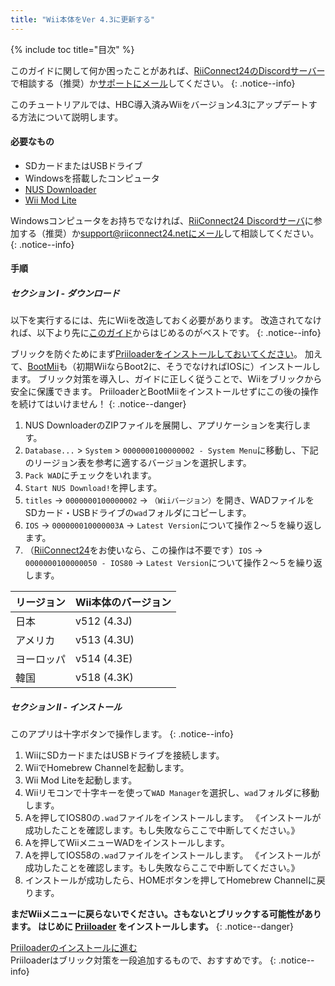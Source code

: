 ```yaml
---
title: "Wii本体をVer 4.3に更新する"
---
```


{% include toc title="目次" %}

このガイドに関して何か困ったことがあれば、[RiiConnect24のDiscordサーバー](https://discord.gg/rc24)で相談する（推奨）か[サポートにメール](mailto:support@riiconnect24.net)してください。
{: .notice--info}

このチュートリアルでは、HBC導入済みWiiをバージョン4.3にアップデートする方法について説明します。

#### 必要なもの

* SDカードまたはUSBドライブ
* Windowsを搭載したコンピュータ
* [NUS Downloader](https://github.com/WiiDatabase/nusdownloader/releases/latest)
* [Wii Mod Lite](https://oscwii.org/library/app/WiiModLite)

Windowsコンピュータをお持ちでなければ、[RiiConnect24 Discordサーバ](https://discord.gg/rc24)に参加する（推奨）か[support@riiconnect24.netにメール](mailto:support@riiconnect24.net)して相談してください。
{: .notice--info}

#### 手順

##### セクション I - ダウンロード

以下を実行するには、先にWiiを改造しておく必要があります。 改造されてなければ、以下より先に[このガイド](get-started)からはじめるのがベストです。
{: .notice--info}

ブリックを防ぐためにまず[Priiloaderをインストールしておいてください](priiloader)。 加えて、[BootMii](bootmii)も（初期WiiならBoot2に、そうでなければIOSに）インストールします。 ブリック対策を導入し、ガイドに正しく従うことで、Wiiをブリックから安全に保護できます。 PriiloaderとBootMiiをインストールせずにこの後の操作を続けてはいけません！
{: .notice--danger}

1. NUS DownloaderのZIPファイルを展開し、アプリケーションを実行します。
2. `Database...` > `System` > `0000000100000002 - System Menu`に移動し、下記のリージョン表を参考に適するバージョンを選択します。
3. `Pack WAD`にチェックをいれます。
4. `Start NUS Download!`を押します。
5. `titles` -> `0000000100000002` -> `（Wiiバージョン）`を開き、WADファイルをSDカード・USBドライブの`wad`フォルダにコピーします。
6. `IOS` -> `000000010000003A` -> `Latest Version`について操作２〜５を繰り返します。
7. （[RiiConnect24](riiconnect24)をお使いなら、この操作は不要です）`IOS` -> `0000000100000050 - IOS80` -> `Latest Version`について操作２〜５を繰り返します。

| リージョン | Wii本体のバージョン |
| ----- | ----------- |
| 日本    | v512 (4.3J) |
| アメリカ  | v513 (4.3U) |
| ヨーロッパ | v514 (4.3E) |
| 韓国    | v518 (4.3K) |

##### セクション II - インストール

このアプリは十字ボタンで操作します。
{: .notice--info}

1. WiiにSDカードまたはUSBドライブを接続します。
2. WiiでHomebrew Channelを起動します。
3. Wii Mod Liteを起動します。
4. Wiiリモコンで十字キーを使って`WAD Manager`を選択し、`wad`フォルダに移動します。
5. Aを押してIOS80の`.wad`ファイルをインストールします。 《インストールが成功したことを確認します。もし失敗ならここで中断してください。》
6. Aを押してWiiメニューWADをインストールします。
7. Aを押してIOS58の`.wad`ファイルをインストールします。 《インストールが成功したことを確認します。もし失敗ならここで中断してください。》
8. インストールが成功したら、HOMEボタンを押してHomebrew Channelに戻ります。

**まだWiiメニューに戻らないでください。さもないとブリックする可能性があります。 はじめに [Priiloader](priiloader) をインストールします。**
{: .notice--danger}

[Priiloaderのインストールに進む](priiloader)<br> Priiloaderはブリック対策を一段追加するもので、おすすめです。
{: .notice--info}
